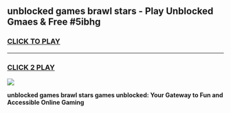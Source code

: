 
## unblocked games brawl stars - Play Unblocked Gmaes & Free #5ibhg
<h3>
<a href="https://premium.freeplayer.one?title=unblocked_games_brawl_stars&ref=01M">CLICK TO PLAY</a></h3>
<hr>

<h3>
<a href="https://premium.freeplayer.one?title=unblocked_games_brawl_stars&ref=01M">CLICK 2 PLAY</a>
  
</h3>

<a href="https://premium.freeplayer.one?title=unblocked_games_brawl_stars&ref=01M"><img src="https://clearcache.store/games.png"></a>


**unblocked games brawl stars games unblocked: Your Gateway to Fun and Accessible Online Gaming**
